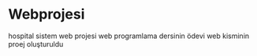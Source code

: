 # Webprojesi
hospital sistem web projesi web programlama dersinin ödevi
web kisminin proej oluşturuldu
